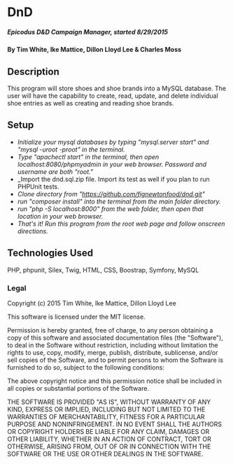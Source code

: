 # DnD

##### Epicodus D&D Campaign Manager, started 8/29/2015


#### By Tim White, Ike Mattice, Dillon Lloyd Lee & Charles Moss


## Description

This program will store shoes and shoe brands into a MySQL database. The user will have the capability to create, read, update, and delete individual shoe entries as well as creating and reading shoe brands.

## Setup

* _Initialize your mysql databases by typing "mysql.server start" and "mysql -uroot -proot" in the terminal._
* _Type "apachectl start" in the terminal, then open localhost:8080/phpmyadmin in your web browser.  Password and username are both "root."_
* _Import the dnd.sql.zip file.  Import its test as well if you plan to run PHPUnit tests.
* _Clone directory from "https://github.com/fignewtonfood/dnd.git"_
* _run "composer install" into the terminal from the main folder directory._
* _run "php -S localhost:8000" from the web folder, then open that location in your web browser._
* _That's it!  Run this program from the root web page and follow onscreen directions._

## Technologies Used

PHP, phpunit, Silex, Twig, HTML, CSS, Boostrap, Symfony, MySQL


### Legal


Copyright (c) 2015 Tim White, Ike Mattice, Dillon Lloyd Lee

This software is licensed under the MIT license.

Permission is hereby granted, free of charge, to any person obtaining a copy of this software and associated documentation files (the "Software"), to deal in the Software without restriction, including without limitation the rights to use, copy, modify, merge, publish, distribute, sublicense, and/or sell
copies of the Software, and to permit persons to whom the Software is furnished to do so, subject to the following conditions:

The above copyright notice and this permission notice shall be included in all copies or substantial portions of the Software.

THE SOFTWARE IS PROVIDED "AS IS", WITHOUT WARRANTY OF ANY KIND, EXPRESS OR IMPLIED, INCLUDING BUT NOT LIMITED TO THE WARRANTIES OF MERCHANTABILITY,
FITNESS FOR A PARTICULAR PURPOSE AND NONINFRINGEMENT. IN NO EVENT SHALL THE AUTHORS OR COPYRIGHT HOLDERS BE LIABLE FOR ANY CLAIM, DAMAGES OR OTHER
LIABILITY, WHETHER IN AN ACTION OF CONTRACT, TORT OR OTHERWISE, ARISING FROM, OUT OF OR IN CONNECTION WITH THE SOFTWARE OR THE USE OR OTHER DEALINGS IN
THE SOFTWARE.
